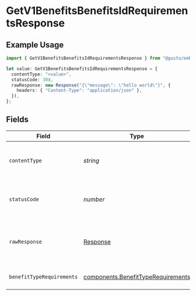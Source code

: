 # GetV1BenefitsBenefitsIdRequirementsResponse

## Example Usage

```typescript
import { GetV1BenefitsBenefitsIdRequirementsResponse } from "@gusto/embedded-api/models/operations";

let value: GetV1BenefitsBenefitsIdRequirementsResponse = {
  contentType: "<value>",
  statusCode: 304,
  rawResponse: new Response("{\"message\": \"hello world\"}", {
    headers: { "Content-Type": "application/json" },
  }),
};
```

## Fields

| Field                                                                                    | Type                                                                                     | Required                                                                                 | Description                                                                              |
| ---------------------------------------------------------------------------------------- | ---------------------------------------------------------------------------------------- | ---------------------------------------------------------------------------------------- | ---------------------------------------------------------------------------------------- |
| `contentType`                                                                            | *string*                                                                                 | :heavy_check_mark:                                                                       | HTTP response content type for this operation                                            |
| `statusCode`                                                                             | *number*                                                                                 | :heavy_check_mark:                                                                       | HTTP response status code for this operation                                             |
| `rawResponse`                                                                            | [Response](https://developer.mozilla.org/en-US/docs/Web/API/Response)                    | :heavy_check_mark:                                                                       | Raw HTTP response; suitable for custom response parsing                                  |
| `benefitTypeRequirements`                                                                | [components.BenefitTypeRequirements](../../models/components/benefittyperequirements.md) | :heavy_minus_sign:                                                                       | Benefit type requirements response                                                       |